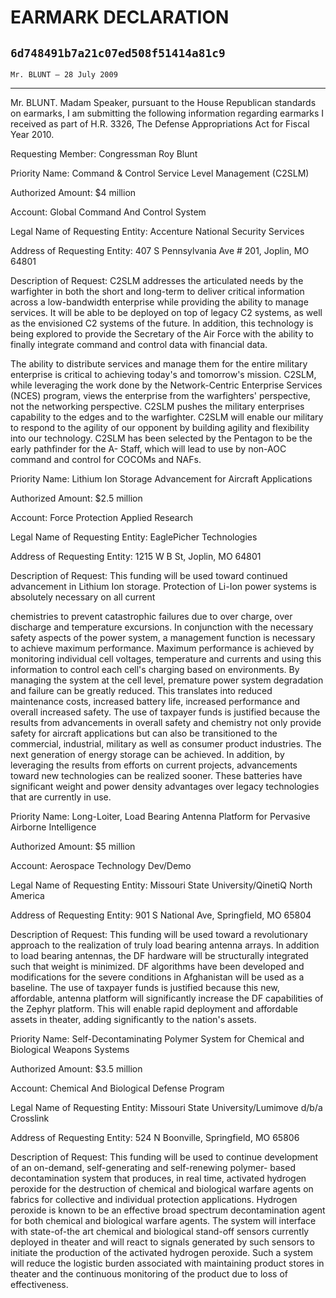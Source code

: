 # EARMARK DECLARATION
## `6d748491b7a21c07ed508f51414a81c9`
`Mr. BLUNT — 28 July 2009`

---


Mr. BLUNT. Madam Speaker, pursuant to the House Republican standards 
on earmarks, I am submitting the following information regarding 
earmarks I received as part of H.R. 3326, The Defense Appropriations 
Act for Fiscal Year 2010.

Requesting Member: Congressman Roy Blunt

Priority Name: Command & Control Service Level Management (C2SLM)

Authorized Amount: $4 million

Account: Global Command And Control System

Legal Name of Requesting Entity: Accenture National Security Services

Address of Requesting Entity: 407 S Pennsylvania Ave # 201, Joplin, 
MO 64801

Description of Request: C2SLM addresses the articulated needs by the 
warfighter in both the short and long-term to deliver critical 
information across a low-bandwidth enterprise while providing the 
ability to manage services. It will be able to be deployed on top of 
legacy C2 systems, as well as the envisioned C2 systems of the future. 
In addition, this technology is being explored to provide the Secretary 
of the Air Force with the ability to finally integrate command and 
control data with financial data.

The ability to distribute services and manage them for the entire 
military enterprise is critical to achieving today's and tomorrow's 
mission. C2SLM, while leveraging the work done by the Network-Centric 
Enterprise Services (NCES) program, views the enterprise from the 
warfighters' perspective, not the networking perspective. C2SLM pushes 
the military enterprises capability to the edges and to the warfighter. 
C2SLM will enable our military to respond to the agility of our 
opponent by building agility and flexibility into our technology. C2SLM 
has been selected by the Pentagon to be the early pathfinder for the A-
Staff, which will lead to use by non-AOC command and control for COCOMs 
and NAFs.

Priority Name: Lithium Ion Storage Advancement for Aircraft 
Applications

Authorized Amount: $2.5 million

Account: Force Protection Applied Research

Legal Name of Requesting Entity: EaglePicher Technologies

Address of Requesting Entity: 1215 W B St, Joplin, MO 64801

Description of Request: This funding will be used toward continued 
advancement in Lithium Ion storage. Protection of Li-Ion power systems 
is absolutely necessary on all current


chemistries to prevent catastrophic failures due to over charge, over 
discharge and temperature excursions. In conjunction with the necessary 
safety aspects of the power system, a management function is necessary 
to achieve maximum performance. Maximum performance is achieved by 
monitoring individual cell voltages, temperature and currents and using 
this information to control each cell's charging based on environments. 
By managing the system at the cell level, premature power system 
degradation and failure can be greatly reduced. This translates into 
reduced maintenance costs, increased battery life, increased 
performance and overall increased safety. The use of taxpayer funds is 
justified because the results from advancements in overall safety and 
chemistry not only provide safety for aircraft applications but can 
also be transitioned to the commercial, industrial, military as well as 
consumer product industries. The next generation of energy storage can 
be achieved. In addition, by leveraging the results from efforts on 
current projects, advancements toward new technologies can be realized 
sooner. These batteries have significant weight and power density 
advantages over legacy technologies that are currently in use.

Priority Name: Long-Loiter, Load Bearing Antenna Platform for 
Pervasive Airborne Intelligence

Authorized Amount: $5 million

Account: Aerospace Technology Dev/Demo

Legal Name of Requesting Entity: Missouri State University/QinetiQ 
North America

Address of Requesting Entity: 901 S National Ave, Springfield, MO 
65804

Description of Request: This funding will be used toward a 
revolutionary approach to the realization of truly load bearing antenna 
arrays. In addition to load bearing antennas, the DF hardware will be 
structurally integrated such that weight is minimized. DF algorithms 
have been developed and modifications for the severe conditions in 
Afghanistan will be used as a baseline. The use of taxpayer funds is 
justified because this new, affordable, antenna platform will 
significantly increase the DF capabilities of the Zephyr platform. This 
will enable rapid deployment and affordable assets in theater, adding 
significantly to the nation's assets.

Priority Name: Self-Decontaminating Polymer System for Chemical and 
Biological Weapons Systems

Authorized Amount: $3.5 million

Account: Chemical And Biological Defense Program

Legal Name of Requesting Entity: Missouri State University/Lumimove 
d/b/a Crosslink

Address of Requesting Entity: 524 N Boonville, Springfield, MO 65806

Description of Request: This funding will be used to continue 
development of an on-demand, self-generating and self-renewing polymer-
based decontamination system that produces, in real time, activated 
hydrogen peroxide for the destruction of chemical and biological 
warfare agents on fabrics for collective and individual protection 
applications. Hydrogen peroxide is known to be an effective broad 
spectrum decontamination agent for both chemical and biological warfare 
agents. The system will interface with state-of-the art chemical and 
biological stand-off sensors currently deployed in theater and will 
react to signals generated by such sensors to initiate the production 
of the activated hydrogen peroxide. Such a system will reduce the 
logistic burden associated with maintaining product stores in theater 
and the continuous monitoring of the product due to loss of 
effectiveness.
